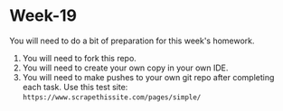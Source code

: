 # Week-19
You will need to do a bit of preparation for this week's homework.
1. You will need to fork this repo.
2. You will need to create your own copy in your own IDE.
3. You will need to make pushes to your own git repo after completing each task. 
Use this test site: `https://www.scrapethissite.com/pages/simple/`

